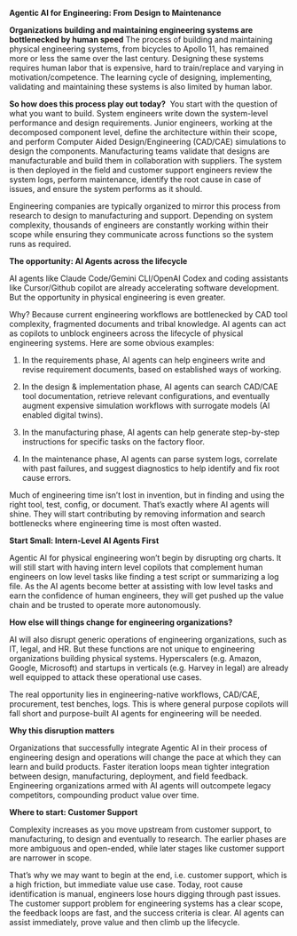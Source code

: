 **Agentic AI for Engineering: From Design to Maintenance**

**Organizations building and maintaining engineering systems are bottlenecked by human speed**
The process of building and maintaining physical engineering systems, from bicycles to Apollo 11, has remained more or less the same over the last century. Designing these systems requires human labor that is expensive, hard to train/replace and varying in motivation/competence. The learning cycle of designing, implementing, validating and maintaining these systems is also limited by human labor. 

**So how does this process play out today?** 
You start with the question of what you want to build. System engineers write down the system-level performance and design requirements. Junior engineers, working at the decomposed component level, define the architecture within their scope, and perform Computer Aided Design/Engineering (CAD/CAE) simulations to design the components. Manufacturing teams validate that designs are manufacturable and build them in collaboration with suppliers. The system is then deployed in the field and customer support engineers review the system logs, perform maintenance, identify the root cause in case of issues, and ensure the system performs as it should. 

Engineering companies are typically organized to mirror this process from research to design to manufacturing and support. Depending on system complexity, thousands of engineers are constantly working within their scope while ensuring they communicate across functions so the system runs as required.

**The opportunity: AI Agents across the lifecycle** 

AI agents like Claude Code/Gemini CLI/OpenAI Codex and coding assistants like Cursor/Github copilot are already accelerating software development. But the opportunity in physical engineering is even greater. 

  

Why? Because current engineering workflows are bottlenecked by CAD tool complexity, fragmented documents and tribal knowledge. AI agents can act as copilots to unblock engineers across the lifecycle of physical engineering systems. Here are some obvious examples: 

  

1. In the requirements phase, AI agents can help engineers write and revise requirement documents, based on established ways of working. 

2. In the design & implementation phase, AI agents can search CAD/CAE tool documentation, retrieve relevant configurations, and eventually augment expensive simulation workflows with surrogate models (AI enabled digital twins).  

3. In the manufacturing phase, AI agents can help generate step-by-step instructions for specific tasks on the factory floor. 

4. In the maintenance phase, AI agents can parse system logs, correlate with past failures, and suggest diagnostics to help identify and fix root cause errors. 

  

Much of engineering time isn’t lost in invention, but in finding and using the right tool, test, config, or document. That’s exactly where AI agents will shine. They will start contributing by removing information and search bottlenecks where engineering time is most often wasted. 

  

**Start Small: Intern-Level AI Agents First**

Agentic AI for physical engineering won’t begin by disrupting org charts. It will still start with having intern level copilots that complement human engineers on low level tasks like finding a test script or summarizing a log file. As the AI agents become better at assisting with low level tasks and earn the confidence of human engineers, they will get pushed up the value chain and be trusted to operate more autonomously. 

  

**How else will things change for engineering organizations?** 

AI will also disrupt generic operations of engineering organizations, such as IT, legal, and HR. But these functions are not unique to engineering organizations building physical systems. Hyperscalers (e.g. Amazon, Google, Microsoft) and startups in verticals (e.g. Harvey in legal) are already well equipped to attack these operational use cases.

  

The real opportunity lies in engineering-native workflows, CAD/CAE, procurement, test benches, logs. This is where general purpose copilots will fall short and purpose-built AI agents for engineering will be needed. 

  

**Why this disruption matters**

Organizations that successfully integrate Agentic AI in their process of engineering design and operations will change the pace at which they can learn and build products. Faster iteration loops mean tighter integration between design, manufacturing, deployment, and field feedback. Engineering organizations armed with AI agents will outcompete legacy competitors, compounding product value over time. 

  

**Where to start: Customer Support**

Complexity increases as you move upstream from customer support, to manufacturing, to design and eventually to research. The earlier phases are more ambiguous and open-ended, while later stages like customer support are narrower in scope. 

  

That’s why we may want to begin at the end, i.e. customer support, which is a high friction, but immediate value use case. Today, root cause identification is manual, engineers lose hours digging through past issues. The customer support problem for engineering systems has a clear scope, the feedback loops are fast, and the success criteria is clear. AI agents can assist immediately, prove value and then climb up the lifecycle.